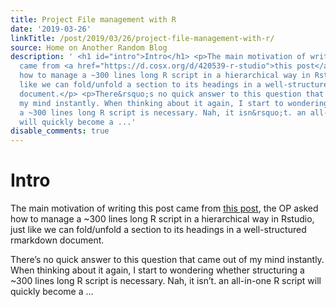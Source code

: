 ```yaml
---
title: Project File management with R
date: '2019-03-26'
linkTitle: /post/2019/03/26/project-file-management-with-r/
source: Home on Another Random Blog
description: ' <h1 id="intro">Intro</h1> <p>The main motivation of writing this post
  came from <a href="https://d.cosx.org/d/420539-r-studio">this post</a>, the OP asked
  how to manage a ~300 lines long R script in a hierarchical way in Rstudio, just
  like we can fold/unfold a section to its headings in a well-structured rmarkdown
  document.</p> <p>There&rsquo;s no quick answer to this question that came out of
  my mind instantly. When thinking about it again, I start to wondering whether structuring
  a ~300 lines long R script is necessary. Nah, it isn&rsquo;t. an all-in-one R script
  will quickly become a ...'
disable_comments: true
---
```

 <h1 id="intro">Intro</h1> <p>The main motivation of writing this post came from <a href="https://d.cosx.org/d/420539-r-studio">this post</a>, the OP asked how to manage a ~300 lines long R script in a hierarchical way in Rstudio, just like we can fold/unfold a section to its headings in a well-structured rmarkdown document.</p> <p>There&rsquo;s no quick answer to this question that came out of my mind instantly. When thinking about it again, I start to wondering whether structuring a ~300 lines long R script is necessary. Nah, it isn&rsquo;t. an all-in-one R script will quickly become a ...